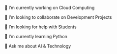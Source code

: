 🔭 I’m currently working on Cloud Computing

👯 I’m looking to collaborate on Development Projects

🤝 I’m looking for help with Students

🌱 I’m currently learning Python

💬 Ask me about AI & Technology
